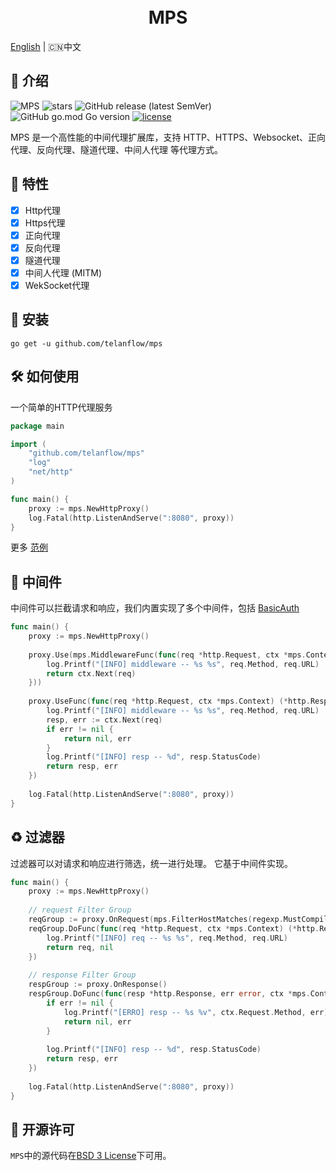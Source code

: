 <h1 align="center">
  <br>MPS<br>
</h1>

[English](README.md) | 🇨🇳中文

## 📖 介绍
![MPS](https://github.com/telanflow/mps/workflows/MPS/badge.svg)
![stars](https://img.shields.io/github/stars/telanflow/mps)
![GitHub release (latest SemVer)](https://img.shields.io/github/v/release/telanflow/mps)
![GitHub go.mod Go version](https://img.shields.io/github/go-mod/go-version/telanflow/mps)
[![license](https://img.shields.io/github/license/telanflow/mps)](https://github.com/telanflow/mps/LICENSE)

MPS 是一个高性能的中间代理扩展库，支持 HTTP、HTTPS、Websocket、正向代理、反向代理、隧道代理、中间人代理 等代理方式。

## 🚀 特性
- [X] Http代理
- [X] Https代理
- [X] 正向代理
- [X] 反向代理
- [X] 隧道代理
- [X] 中间人代理 (MITM)
- [X] WekSocket代理

## 🧰 安装
```
go get -u github.com/telanflow/mps
```

## 🛠 如何使用
一个简单的HTTP代理服务

```go
package main

import (
    "github.com/telanflow/mps"
    "log"
    "net/http"
)

func main() {
    proxy := mps.NewHttpProxy()
    log.Fatal(http.ListenAndServe(":8080", proxy))
}
```

更多 [范例](https://github.com/telanflow/mps/tree/master/_examples)

## 🧬 中间件
中间件可以拦截请求和响应，我们内置实现了多个中间件，包括 [BasicAuth](https://github.com/telanflow/mps/tree/master/middleware)

```go
func main() {
    proxy := mps.NewHttpProxy()
    
    proxy.Use(mps.MiddlewareFunc(func(req *http.Request, ctx *mps.Context) (*http.Response, error) {
        log.Printf("[INFO] middleware -- %s %s", req.Method, req.URL)
        return ctx.Next(req)
    }))
    
    proxy.UseFunc(func(req *http.Request, ctx *mps.Context) (*http.Response, error) {
        log.Printf("[INFO] middleware -- %s %s", req.Method, req.URL)
        resp, err := ctx.Next(req)
        if err != nil {
            return nil, err
        }
        log.Printf("[INFO] resp -- %d", resp.StatusCode)
        return resp, err
    })
    
    log.Fatal(http.ListenAndServe(":8080", proxy))
}
```

## ♻️ 过滤器
过滤器可以对请求和响应进行筛选，统一进行处理。
它基于中间件实现。

```go
func main() {
    proxy := mps.NewHttpProxy()
    
    // request Filter Group
    reqGroup := proxy.OnRequest(mps.FilterHostMatches(regexp.MustCompile("^.*$")))
    reqGroup.DoFunc(func(req *http.Request, ctx *mps.Context) (*http.Request, *http.Response) {
        log.Printf("[INFO] req -- %s %s", req.Method, req.URL)
        return req, nil
    })
    
    // response Filter Group
    respGroup := proxy.OnResponse()
    respGroup.DoFunc(func(resp *http.Response, err error, ctx *mps.Context) (*http.Response, error) {
        if err != nil {
            log.Printf("[ERRO] resp -- %s %v", ctx.Request.Method, err)
            return nil, err
        }
    
        log.Printf("[INFO] resp -- %d", resp.StatusCode)
        return resp, err
    })
    
    log.Fatal(http.ListenAndServe(":8080", proxy))
}
```

## 📄 开源许可
`MPS`中的源代码在[BSD 3 License](/LICENSE)下可用。
